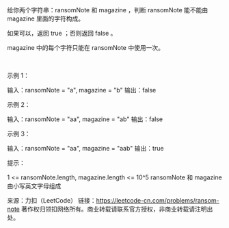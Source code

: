 给你两个字符串：ransomNote 和 magazine ，判断 ransomNote 能不能由 magazine 里面的字符构成。

如果可以，返回 true ；否则返回 false 。

magazine 中的每个字符只能在 ransomNote 中使用一次。

 

示例 1：

输入：ransomNote = "a", magazine = "b"
输出：false

示例 2：

输入：ransomNote = "aa", magazine = "ab"
输出：false

示例 3：

输入：ransomNote = "aa", magazine = "aab"
输出：true
 

提示：

1 <= ransomNote.length, magazine.length <= 10^5
ransomNote 和 magazine 由小写英文字母组成

来源：力扣（LeetCode）
链接：https://leetcode-cn.com/problems/ransom-note
著作权归领扣网络所有。商业转载请联系官方授权，非商业转载请注明出处。